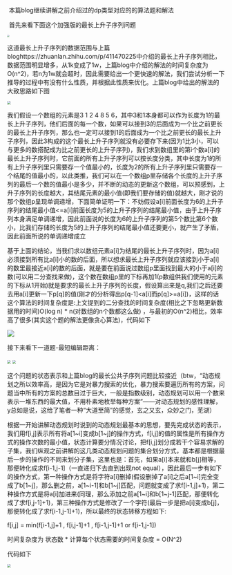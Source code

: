 ​		本篇blog继续讲解之前介绍过的dp类型对应的的算法题和解法

​		首先来看下面这个加强版的最长上升子序列问题

<img src="https://tva1.sinaimg.cn/large/008i3skNly1gva7j8bcr5j60vu0rm76502.jpg" style="zoom:33%;" />

这道最长上升子序列的数据范围与上篇bloghttps://zhuanlan.zhihu.com/p/411470225中介绍的最长上升子序列相比，数据范围明显增多，从1k变成了1w，上篇blog中介绍的解法的时间复杂度为O(n^2)，若n为1w就会超时，因此需要给出一个更快速的解法，我们尝试分析一下推导的过程中有没有什么性质，并根据此性质来优化。上篇blog中给出的解法的大致思路如下图

<img src="https://tva1.sinaimg.cn/large/008i3skNly1gva7vwcapbj60ro0a6q4v02.jpg" style="zoom:50%;" />

我们假设一个数组的元素是3 1 2 4 8 5 6，其中3和1本身都可以作为长度为1的最长上升子序列，他们后面的每一个数，如果可以接到3的后面成为一个比之前更长的最长上升子序列，那么也一定可以接到1的后面成为一个比之前更长的最长上升子序列，因此3构成的这个最长上升子序列就没有必要存下来(因为1比3小，可以与更多的数搭配成为比之前更长的上升子序列)，我们求到数组里的第i个数a[i]的最长上升子序列时，它前面的所有上升子序列可以按长度分类，其中长度为1的所有上升子序列里只需要存一个值最小的，长度为2的所有上升子序列里只需要存一个结尾的值最小的，以此类推，我们可以在一个数组p里存储各个长度的上升子序列的最后一个数的值最小是多少，并不断的动态的更新这个数组，可以预感到，上升子序列的长度越大，其结尾元素的最小值(即我们要存储的值)就越大，刚才说的那个数组p呈现单调递增，下面简单证明一下：不妨假设a[i]前面长度为6的上升子序列的结尾最小值<=a[i]前面长度为5的上升子序列的结尾最小值，由于上升子序列本身满足单调递增，因此前面说的长度为6的上升子序列的第5个数比第6个数小，比我们存储的长度为5的上升子序列的结尾最小值还要更小，就产生了矛盾，因此前面所说的单调递增成立

​		基于上面的结论，当我们求以数组元素a[i]为结尾的最长上升子序列时，因为a[i]必须接到所有比a[i]小的数的后面，所以想求最长上升子序列就应该接到小于a[i]的数里最接近a[i]的数的后面，就是要在前面说过数组p里面找到最大的小于a[i]的数(可以用二分查找来做)，这个数在数组p里的下标再加1(p数组供我们使用的元素的下标从1开始)就是要求的最长上升子序列的长度，假设算出来是q,我们之后还要去用a[i]更新一下p[q]的值(刚才的分析得出p[q-1]<a[i]而p[q]>=a[i])，这样的话这个算法的时间复杂度是:上文提到的二分查找的时间复杂度(相比之下忽略更新数据用的时间)O(log n) * n(对数组的n个数都这么做)  ，与最初的O(n^2)相比，效率高了很多(其实这个题的解法更像贪心算法)，代码如下

![](https://tva1.sinaimg.cn/large/008i3skNly1gvabjyvl3pj60u00x2adg02.jpg)

接下来看下一道题-最短编辑距离：

<img src="https://tva1.sinaimg.cn/large/008i3skNly1gvac1rdoe3j60k20gyta102.jpg" style="zoom:50%;" />

<img src="https://tva1.sinaimg.cn/large/008i3skNly1gvac2kmfqyj60ek0vota602.jpg" style="zoom:50%;" />

这个问题的状态表示和上篇blog的最长公共子序列问题比较接近（btw，“动态规划之所以效率高，是因为它是对暴力搜索的优化，暴力搜索要遍历所有的方案，问题当中所有的方案的总数目过于巨大，一般是指数级别，动态规划可以用一个数来表示一堆东西的最大值，不用朴素地枚举每种方案”——对动态规划的感性理解，y总如是说，这给了笔者一种“大道至简”的感觉，玄之又玄，众妙之门，芜湖）

​		根据一开始讲解动态规划时说到的动态规划最基本的思想，要先完成状态的表示，我们用f[i,j]表示所有将a[1~i]变成b[1~j]的操作方式，f[i,j]的值的属性是所有操作方式的操作次数的最小值，状态计算要分情况讨论，把f[i,j]划分成若干个容易求解的子集，我们纵观之前讲解的这几类动态规划问题的集合划分方式，基本都是根据最后一步的操作的不同来划分子集，这里也是：首先，如果a[i]本来就和b[j]相等，那便转化成求f[i-1,j-1]（一直递归下去直到出现not equal），因此最后一步有如下的操作方式，第一种操作方式是将字符a[i]删掉(假设删掉了a[i]之后a[1~i]完全变成了b[1~j]，那么删之前，a[1~i-1]和b[1~j]匹配，问题就变成了求f[i-1,j]+1)，第二种操作方式是将a[i]加进来(同理，那么添加之前a[1~i]和b[1~j-1]匹配，那便转化成了求f[i,j-1]+1)，第三种操作方式是修改了一个字符(最后一步是把a[i]变成b[j]，那便转化成了求f[i-1,j-1]+1)，所以最终的状态转移方程如下:

f[i,j] = min(f[i-1,j]+1 , f[i,j-1]+1 , f[i-1,j-1]+1 or f[i-1,j-1])

时间复杂度为 状态数 * 计算每个状态需要的时间复杂度 = O(N^2)

代码如下

<img src="https://tva1.sinaimg.cn/large/008i3skNly1gvaenmucb8j60ru0vmjtz02.jpg" style="zoom:50%;" />


